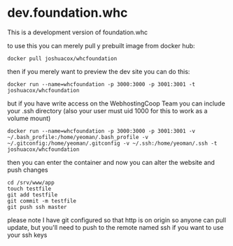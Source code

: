 # dev.foundation.whc
This is a development version of foundation.whc

to use this you can merely pull y prebuilt image from docker hub:

```
docker pull joshuacox/whcfoundation
```

then if you merely want to preview the dev site you can do this:

```
docker run --name=whcfoundation -p 3000:3000 -p 3001:3001 -t joshuacox/whcfoundation
```

but if you have write access on the WebhostingCoop Team you can include your .ssh directory (also your user must uid 1000 for this to work as a volume mount)

```
docker run --name=whcfoundation -p 3000:3000 -p 3001:3001 -v ~/.bash_profile:/home/yeoman/.bash_profile -v ~/.gitconfig:/home/yeoman/.gitconfig -v ~/.ssh:/home/yeoman/.ssh -t joshuacox/whcfoundation
```

then you can enter the container and
now you can alter the website and push changes

```
cd /srv/www/app
touch testfile
git add testfile
git commit -m testfile
git push ssh master
```

please note I have git configured so that http is on origin so anyone can pull update, but you'll need to push to the remote named ssh if you want to use your ssh keys


